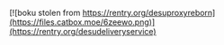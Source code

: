 [![boku stolen from https://rentry.org/desuproxyreborn](https://files.catbox.moe/6zeewo.png)](https://rentry.org/desudeliveryservice)